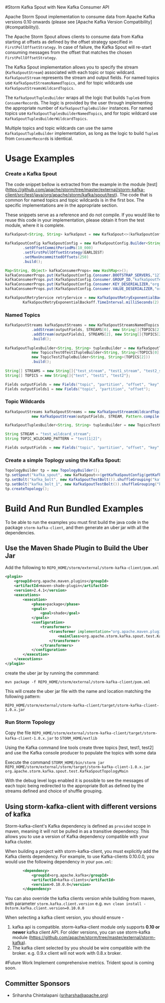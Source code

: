 #Storm Kafka Spout with New Kafka Consumer API

Apache Storm Spout implementation to consume data from Apache Kafka versions 0.10 onwards (please see [Apache Kafka Version Compatibility] (#compatibility)). 

The Apache Storm Spout allows clients to consume data from Kafka starting at offsets as defined by the offset strategy specified in `FirstPollOffsetStrategy`. 
In case of failure, the Kafka Spout will re-start consuming messages from the offset that matches the chosen `FirstPollOffsetStrategy`.

The Kafka Spout implementation allows you to specify the stream (`KafkaSpoutStream`) associated with each topic or topic wildcard. `KafkaSpoutStream` represents the stream and output fields. For named topics use `KafkaSpoutStreamsNamedTopics`, and for topic wildcards use `KafkaSpoutStreamsWildcardTopics`. 

The `KafkaSpoutTuplesBuilder` wraps all the logic that builds `Tuple`s from `ConsumerRecord`s. The logic is provided by the user through implementing the appropriate number of `KafkaSpoutTupleBuilder` instances. For named topics use `KafkaSpoutTuplesBuilderNamedTopics`, and for topic wildcard use `KafkaSpoutTuplesBuilderWildcardTopics`.

Multiple topics and topic wildcards can use the same `KafkaSpoutTupleBuilder` implementation, as long as the logic to build `Tuple`s from `ConsumerRecord`s is identical.


# Usage Examples

### Create a Kafka Spout

The code snippet bellow is extracted from the example in the module [test] (https://github.com/apache/storm/tree/master/external/storm-kafka-client/src/test/java/org/apache/storm/kafka/spout/test). The code that is common for named topics and topic wildcards is in the first box. The specific implementations are in the appropriate section. 

These snippets serve as a reference and do not compile. If you would like to reuse this code in your implementation, please obtain it from the test module, where it is complete.

```java
KafkaSpout<String, String> kafkaSpout = new KafkaSpout<>(kafkaSpoutConfig);

KafkaSpoutConfig kafkaSpoutConfig = new KafkaSpoutConfig.Builder<String, String>(kafkaConsumerProps, kafkaSpoutStreams, tuplesBuilder, retryService)
        .setOffsetCommitPeriodMs(10_000)
        .setFirstPollOffsetStrategy(EARLIEST)
        .setMaxUncommittedOffsets(250)
        .build();

Map<String, Object> kafkaConsumerProps= new HashMap<>();
kafkaConsumerProps.put(KafkaSpoutConfig.Consumer.BOOTSTRAP_SERVERS,"127.0.0.1:9092");
kafkaConsumerProps.put(KafkaSpoutConfig.Consumer.GROUP_ID,"kafkaSpoutTestGroup");
kafkaConsumerProps.put(KafkaSpoutConfig.Consumer.KEY_DESERIALIZER,"org.apache.kafka.common.serialization.StringDeserializer");
kafkaConsumerProps.put(KafkaSpoutConfig.Consumer.VALUE_DESERIALIZER,"org.apache.kafka.common.serialization.StringDeserializer");

KafkaSpoutRetryService retryService = new KafkaSpoutRetryExponentialBackoff(new KafkaSpoutRetryExponentialBackoff.TimeInterval(500, TimeUnit.MICROSECONDS),
        KafkaSpoutRetryExponentialBackoff.TimeInterval.milliSeconds(2), Integer.MAX_VALUE, KafkaSpoutRetryExponentialBackoff.TimeInterval.seconds(10));
```

### Named Topics
```java
KafkaSpoutStreams kafkaSpoutStreams = new KafkaSpoutStreamsNamedTopics.Builder(outputFields, STREAMS[0], new String[]{TOPICS[0], TOPICS[1]})
            .addStream(outputFields, STREAMS[0], new String[]{TOPICS[2]})  // contents of topic test2 sent to test_stream
            .addStream(outputFields1, STREAMS[2], new String[]{TOPICS[2]})  // contents of topic test2 sent to test2_stream
            .build();
            
KafkaSpoutTuplesBuilder<String, String> tuplesBuilder = new KafkaSpoutTuplesBuilderNamedTopics.Builder<>(
            new TopicsTest0Test1TupleBuilder<String, String>(TOPICS[0], TOPICS[1]),
            new TopicTest2TupleBuilder<String, String>(TOPICS[2]))
            .build();
            
String[] STREAMS = new String[]{"test_stream", "test1_stream", "test2_stream"};
String[] TOPICS = new String[]{"test", "test1", "test2"};

Fields outputFields = new Fields("topic", "partition", "offset", "key", "value");
Fields outputFields1 = new Fields("topic", "partition", "offset");
```

### Topic Wildcards
```java
KafkaSpoutStreams kafkaSpoutStreams = new KafkaSpoutStreamsWildcardTopics(
            new KafkaSpoutStream(outputFields, STREAM, Pattern.compile(TOPIC_WILDCARD_PATTERN)));

KafkaSpoutTuplesBuilder<String, String> tuplesBuilder = new TopicsTest0Test1TupleBuilder<>(TOPIC_WILDCARD_PATTERN);

String STREAM = "test_wildcard_stream";
String TOPIC_WILDCARD_PATTERN = "test[1|2]";

Fields outputFields = new Fields("topic", "partition", "offset", "key", "value");
```

### Create a simple Toplogy using the Kafka Spout:


```java
TopologyBuilder tp = new TopologyBuilder();
tp.setSpout("kafka_spout", new KafkaSpout<>(getKafkaSpoutConfig(getKafkaSpoutStreams())), 1);
tp.setBolt("kafka_bolt", new KafkaSpoutTestBolt()).shuffleGrouping("kafka_spout", STREAMS[0]);
tp.setBolt("kafka_bolt_1", new KafkaSpoutTestBolt()).shuffleGrouping("kafka_spout", STREAMS[2]);
tp.createTopology();
```

# Build And Run Bundled Examples  
To be able to run the examples you must first build the java code in the package `storm-kafka-client`, 
and then generate an uber jar with all the dependencies.

## Use the Maven Shade Plugin to Build the Uber Jar

Add the following to `REPO_HOME/storm/external/storm-kafka-client/pom.xml`
```xml
<plugin>
    <groupId>org.apache.maven.plugins</groupId>
    <artifactId>maven-shade-plugin</artifactId>
    <version>2.4.1</version>
    <executions>
        <execution>
            <phase>package</phase>
            <goals>
                <goal>shade</goal>
            </goals>
            <configuration>
                <transformers>
                    <transformer implementation="org.apache.maven.plugins.shade.resource.ManifestResourceTransformer">
                        <mainClass>org.apache.storm.kafka.spout.test.KafkaSpoutTopologyMain</mainClass>
                    </transformer>
                </transformers>
            </configuration>
        </execution>
    </executions>
</plugin>
```

create the uber jar by running the commmand:

`mvn package -f REPO_HOME/storm/external/storm-kafka-client/pom.xml`

This will create the uber jar file with the name and location matching the following pattern:
 
`REPO_HOME/storm/external/storm-kafka-client/target/storm-kafka-client-1.0.x.jar`

### Run Storm Topology

Copy the file `REPO_HOME/storm/external/storm-kafka-client/target/storm-kafka-client-1.0.x.jar` to `STORM_HOME/extlib`

Using the Kafka command line tools create three topics [test, test1, test2] and use the Kafka console producer to populate the topics with some data 

Execute the command `STORM_HOME/bin/storm jar REPO_HOME/storm/external/storm/target/storm-kafka-client-1.0.x.jar org.apache.storm.kafka.spout.test.KafkaSpoutTopologyMain`

With the debug level logs enabled it is possible to see the messages of each topic being redirected to the appropriate Bolt as defined 
by the streams defined and choice of shuffle grouping.   

## Using storm-kafka-client with different versions of kafka

Storm-kafka-client's Kafka dependency is defined as `provided` scope in maven, meaning it will not be pulled in
as a transitive dependency. This allows you to use a version of Kafka dependency compatible with your kafka cluster.

When building a project with storm-kafka-client, you must explicitly add the Kafka clients dependency. For example, to
use Kafka-clients 0.10.0.0, you would use the following dependency in your `pom.xml`:

```xml
        <dependency>
            <groupId>org.apache.kafka</groupId>
            <artifactId>kafka-clients</artifactId>
            <version>0.10.0.0</version>
        </dependency>
```

You can also override the kafka clients version while building from maven, with parameter `storm.kafka.client.version`
e.g. `mvn clean install -Dstorm.kafka.client.version=0.10.0.0`

When selecting a kafka client version, you should ensure - 
 1. kafka api is compatible. storm-kafka-client module only supports **0.10 or newer** kafka client API. For older versions,
 you can use storm-kafka module (https://github.com/apache/storm/tree/master/external/storm-kafka).  
 2. The kafka client selected by you should be wire compatible with the broker. e.g. 0.9.x client will not work with 
 0.8.x broker. 

#Future Work
 Implement comprehensive metrics. Trident spout is coming soon.

## Committer Sponsors
 * Sriharsha Chintalapani ([sriharsha@apache.org](mailto:sriharsha@apache.org))

